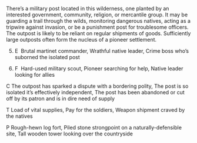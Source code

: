 There’s a military post located in this wilderness, one planted by an interested government, community, religion, or mercantile group. It may be guarding a trail through the wilds, monitoring dangerous natives, acting as a tripwire against invasion, or be a punishment post for troublesome officers. The outpost is likely to be reliant on regular shipments of goods. Sufficiently large outposts often form the nucleus of a pioneer settlement.

5.  E  Brutal martinet commander, Wrathful native leader, Crime boss who’s suborned the isolated post
    
6.  F  Hard-used military scout, Pioneer searching for help, Native leader looking for allies
    

C The outpost has sparked a dispute with a bordering polity, The post is so isolated it’s effectively independent, The post has been abandoned or cut off by its patron and is in dire need of supply

T Load of vital supplies, Pay for the soldiers, Weapon shipment craved by the natives

P Rough-hewn log fort, Piled stone strongpoint on a naturally-defensible site, Tall wooden tower looking over the countryside